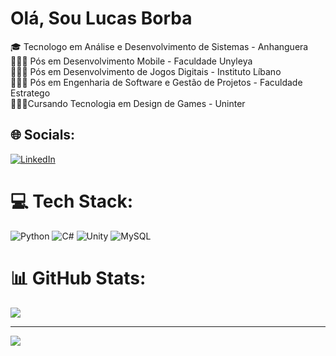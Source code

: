
# Olá, Sou Lucas Borba
🎓 Tecnologo em Análise e Desenvolvimento de Sistemas - Anhanguera<br>👩🏻‍🎓 Pós em Desenvolvimento Mobile - Faculdade Unyleya<br>👩🏻‍🎓 Pós em Desenvolvimento de Jogos Digitais - Instituto Líbano<br>👩🏻‍🎓 Pós em Engenharia de Software e Gestão de Projetos - Faculdade Estratego<br>👩🏻‍🎓Cursando Tecnologia em Design de Games - Uninter

## 🌐 Socials:
[![LinkedIn](https://img.shields.io/badge/LinkedIn-%230077B5.svg?logo=linkedin&logoColor=white)](https://linkedin.com/in/lucas-oliveira-de-borba/) 
# 💻 Tech Stack:
![Python](https://img.shields.io/badge/python%20-%2314354C.svg?&style=for-the-badge&logo=python&logoColor=white")
![C#](https://img.shields.io/badge/C%23-239120?style=for-the-badge&logo=c-sharp&logoColor=white)  ![Unity](https://img.shields.io/badge/Unity-100000?style=for-the-badge&logo=unity&logoColor=white) ![MySQL](https://img.shields.io/badge/mysql-%2300f.svg?style=for-the-badge&logo=mysql&logoColor=white)
# 📊 GitHub Stats:

![](https://github-readme-streak-stats.herokuapp.com/?user=oliverborba&theme=dark&hide_border=false)<br/>

---
[![](https://visitcount.itsvg.in/api?id=oliverborba&icon=0&color=0)](https://visitcount.itsvg.in)

<!-- Proudly created with GPRM ( https://gprm.itsvg.in ) -->
